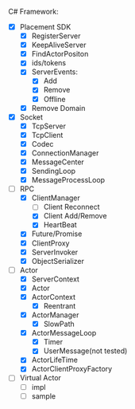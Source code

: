 C# Framework:

* [x] Placement SDK
    * [x] RegisterServer
    * [x] KeepAliveServer
    * [x] FindActorPositon
    * [x] ids/tokens
    * [x] ServerEvents:
        * [x] Add
        * [x] Remove
        * [x] Offline
    * [x] Remove Domain
* [x] Socket
    * [x] TcpServer
    * [x] TcpClient
    * [x] Codec
    * [x] ConnectionManager
    * [x] MessageCenter
    * [x] SendingLoop
    * [x] MessageProcessLoop
* [ ] RPC
    * [x] ClientManager
        * [ ] Client Reconnect
        * [x] Client Add/Remove
        * [x] HeartBeat
    * [x] Future/Promise
    * [x] ClientProxy
    * [x] ServerInvoker
    * [x] ObjectSerializer
* [ ] Actor
    * [x] ServerContext
    * [x] Actor
    * [x] ActorContext
        * [x] Reentrant
    * [x] ActorManager
        * [x] SlowPath
    * [x] ActorMessageLoop
        * [x] Timer
        * [x] UserMessage(not tested)
    * [x] ActorLifeTime
    * [x] ActorClientProxyFactory
* [ ] Virtual Actor
    * [ ] impl
    * [ ] sample
